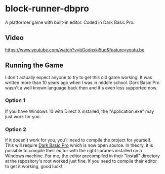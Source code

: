 # block-runner-dbpro
A platformer game with built-in editor. Coded in Dark Basic Pro.

## Video
https://www.youtube.com/watch?v=bGodnxki5uo&feature=youtu.be

## Running the Game

I don't actually expect anyone to try to get this old game working. It was written more than 10
years ago when I was in middle school. Dark Basic Pro wasn't a well known language back then and 
it's even less supported now. 

### Option 1
If you have Windows 10 with Direct X installed, the "Application.exe" may just work for you.

### Option 2
If it doesn't work for you, you'll need to compile the project for yourself. This will require
[Dark Basic Pro](https://github.com/TheGameCreators/Dark-Basic-Pro) which is now open source.
In theory, it is possible to compile their editor with the right libraries installed on a
Windows machine. For me, the editor precompiled in their "Install" directory at the repository's
root worked just fine. If you need to compile their editor to get it working, good luck!
